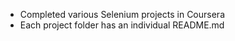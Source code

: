 - Completed various Selenium projects in Coursera
- Each project folder has an individual README.md
